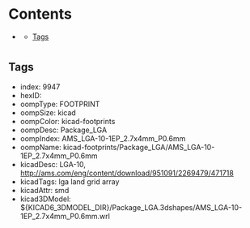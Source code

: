 



Contents
========

* [](#)
	* [Tags](#tags)

# 

## Tags

- index: 9947
- hexID: 
- oompType: FOOTPRINT
- oompSize: kicad
- oompColor: kicad-footprints
- oompDesc: Package_LGA
- oompIndex: AMS_LGA-10-1EP_2.7x4mm_P0.6mm
- oompName: kicad-footprints/Package_LGA/AMS_LGA-10-1EP_2.7x4mm_P0.6mm
- kicadDesc: LGA-10, http://ams.com/eng/content/download/951091/2269479/471718
- kicadTags: lga land grid array
- kicadAttr: smd
- kicad3DModel: ${KICAD6_3DMODEL_DIR}/Package_LGA.3dshapes/AMS_LGA-10-1EP_2.7x4mm_P0.6mm.wrl
